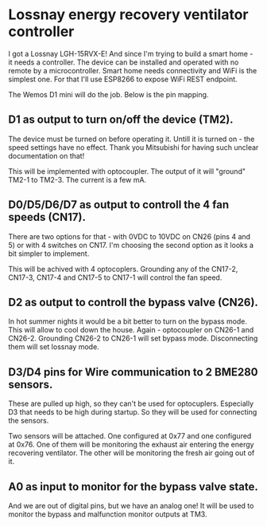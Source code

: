 # Lossnay energy recovery ventilator controller

I got a Lossnay LGH-15RVX-E! And since I'm trying to build a smart home - it needs a controller. The device can be installed and operated with no remote by a microcontroller. Smart home needs connectivity and WiFi is the simplest one. For that I'll use ESP8266 to expose WiFi REST endpoint.

The Wemos D1 mini will do the job. Below is the pin mapping.


## D1 as output to turn on/off the device (TM2).

The device must be turned on before operating it. Untill it is turned on - the speed settings have no effect. Thank you Mitsubishi for having such unclear documentation on that!

This will be implemented with optocoupler. The output of it will "ground" TM2-1 to TM2-3. The current is a few mA.

## D0/D5/D6/D7 as output to controll the 4 fan speeds (CN17).

There are two options for that - with 0VDC to 10VDC on CN26 (pins 4 and 5) or with 4 switches on CN17. I'm choosing the second option as it looks a bit simpler to implement.

This will be achived with 4 optocoplers. Grounding any of the CN17-2, CN17-3, CN17-4 and CN17-5 to CN17-1 will control the fan speed. 

##  D2 as output to controll the bypass valve (CN26).

In hot summer nights it would be a bit better to turn on the bypass mode. This will allow to cool down the house. Again - optocoupler on CN26-1 and CN26-2. Grounding CN26-2 to CN26-1 will set bypass mode. Disconnecting them will set lossnay mode.

## D3/D4 pins for Wire communication to 2 BME280 sensors.

These are pulled up high, so they can't be used for optocuplers. Especially D3 that needs to be high during startup. So they will be used for connecting the sensors.

Two sensors will be attached. One configured at 0x77 and one configured at 0x76. One of them will be monitoring the exhaust air entering the energy recovering ventilator. The other will be monitoring the fresh air going out of it.


## A0 as input to monitor for the bypass valve state.

And we are out of digital pins, but we have an analog one! It will be used to monitor the bypass and malfunction monitor outputs at TM3.